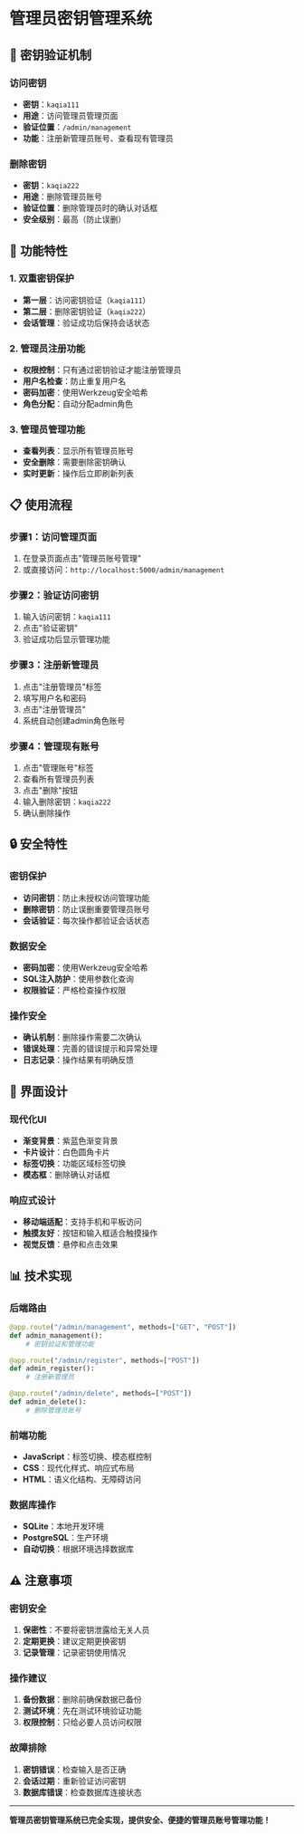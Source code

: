 # 管理员密钥管理系统

## 🔐 密钥验证机制

### 访问密钥
- **密钥**：`kaqia111`
- **用途**：访问管理员管理页面
- **验证位置**：`/admin/management`
- **功能**：注册新管理员账号、查看现有管理员

### 删除密钥
- **密钥**：`kaqia222`
- **用途**：删除管理员账号
- **验证位置**：删除管理员时的确认对话框
- **安全级别**：最高（防止误删）

## 🚀 功能特性

### 1. 双重密钥保护
- **第一层**：访问密钥验证（`kaqia111`）
- **第二层**：删除密钥验证（`kaqia222`）
- **会话管理**：验证成功后保持会话状态

### 2. 管理员注册功能
- **权限控制**：只有通过密钥验证才能注册管理员
- **用户名检查**：防止重复用户名
- **密码加密**：使用Werkzeug安全哈希
- **角色分配**：自动分配admin角色

### 3. 管理员管理功能
- **查看列表**：显示所有管理员账号
- **安全删除**：需要删除密钥确认
- **实时更新**：操作后立即刷新列表

## 📋 使用流程

### 步骤1：访问管理页面
1. 在登录页面点击"管理员账号管理"
2. 或直接访问：`http://localhost:5000/admin/management`

### 步骤2：验证访问密钥
1. 输入访问密钥：`kaqia111`
2. 点击"验证密钥"
3. 验证成功后显示管理功能

### 步骤3：注册新管理员
1. 点击"注册管理员"标签
2. 填写用户名和密码
3. 点击"注册管理员"
4. 系统自动创建admin角色账号

### 步骤4：管理现有账号
1. 点击"管理账号"标签
2. 查看所有管理员列表
3. 点击"删除"按钮
4. 输入删除密钥：`kaqia222`
5. 确认删除操作

## 🔒 安全特性

### 密钥保护
- **访问密钥**：防止未授权访问管理功能
- **删除密钥**：防止误删重要管理员账号
- **会话验证**：每次操作都验证会话状态

### 数据安全
- **密码加密**：使用Werkzeug安全哈希
- **SQL注入防护**：使用参数化查询
- **权限验证**：严格检查操作权限

### 操作安全
- **确认机制**：删除操作需要二次确认
- **错误处理**：完善的错误提示和异常处理
- **日志记录**：操作结果有明确反馈

## 🎨 界面设计

### 现代化UI
- **渐变背景**：紫蓝色渐变背景
- **卡片设计**：白色圆角卡片
- **标签切换**：功能区域标签切换
- **模态框**：删除确认对话框

### 响应式设计
- **移动端适配**：支持手机和平板访问
- **触摸友好**：按钮和输入框适合触摸操作
- **视觉反馈**：悬停和点击效果

## 📊 技术实现

### 后端路由
```python
@app.route("/admin/management", methods=["GET", "POST"])
def admin_management():
    # 密钥验证和管理功能

@app.route("/admin/register", methods=["POST"])
def admin_register():
    # 注册新管理员

@app.route("/admin/delete", methods=["POST"])
def admin_delete():
    # 删除管理员账号
```

### 前端功能
- **JavaScript**：标签切换、模态框控制
- **CSS**：现代化样式、响应式布局
- **HTML**：语义化结构、无障碍访问

### 数据库操作
- **SQLite**：本地开发环境
- **PostgreSQL**：生产环境
- **自动切换**：根据环境选择数据库

## ⚠️ 注意事项

### 密钥安全
1. **保密性**：不要将密钥泄露给无关人员
2. **定期更换**：建议定期更换密钥
3. **记录管理**：记录密钥使用情况

### 操作建议
1. **备份数据**：删除前确保数据已备份
2. **测试环境**：先在测试环境验证功能
3. **权限控制**：只给必要人员访问权限

### 故障排除
1. **密钥错误**：检查输入是否正确
2. **会话过期**：重新验证访问密钥
3. **数据库错误**：检查数据库连接状态

---

**管理员密钥管理系统已完全实现，提供安全、便捷的管理员账号管理功能！**

